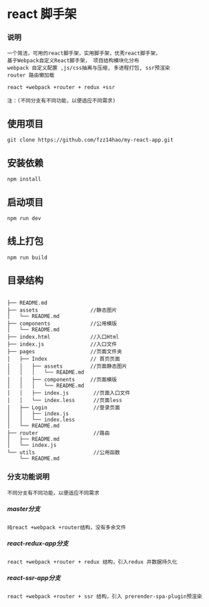 # react 脚手架

### 说明
```
一个简洁，可用的react脚手架，实用脚手架，优秀react脚手架，
基于Webpack自定义React脚手架， 项目结构模块化分布
webpack 自定义配置 ,js/css抽离与压缩, 多进程打包, ssr预渲染
router 路由懒加载

react +webpack +router + redux +ssr

注：(不同分支有不同功能，以便适应不同需求)

```

## 使用项目
```
git clone https://github.com/fzz14hao/my-react-app.git

```

## 安装依赖
```
npm install

```

## 启动项目
```
npm run dev

```

## 线上打包
```
npm run build
```

## 目录结构

```

├── README.md
├── assets                 //静态图片
│   └── README.md
├── components             //公用模版
│   └── README.md
├── index.html             //入口Html
├── index.js               //入口文件
├── pages                  //页面文件夹
│   ├── Index              // 首页页面
│   │   ├── assets         //页面静态图片
│   │   │   └── README.md
│   │   ├── components     //页面模版
│   │   │   └── README.md
│   │   ├── index.js        //页面入口文件
│   │   └── index.less      //页面less
│   ├── Login               //登录页面
│   │   ├── index.js
│   │   └── index.less
│   └── README.md
├── router                  //路由
│   ├── README.md
│   └── index.js
└── utils                   //公用函数
    └── README.md

```

### 分支功能说明
```
不同分支有不同功能，以便适应不同需求
```
##### master分支
```
纯react +webpack +router结构，没有多余文件
```

##### react-redux-app分支
```
react +webpack +router + redux 结构，引入redux 并数据持久化
```

##### react-ssr-app分支
```
react +webpack +router + ssr 结构，引入 prerender-spa-plugin预渲染
```